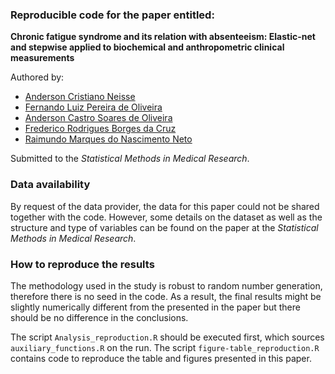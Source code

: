 ### Reproducible code for the paper entitled:

**Chronic fatigue syndrome and its relation with absenteeism: Elastic-net and stepwise applied to biochemical and anthropometric clinical measurements** 


Authored by:
  - [Anderson Cristiano Neisse](https://aneisse.com/)
  - [Fernando Luiz Pereira de Oliveira](http://buscatextual.cnpq.br/buscatextual/visualizacv.do?id=K4237386E4&tokenCaptchar=03AOLTBLR0gubkFsV622kUzljBk1bjblnqE22hwog9XHIZU7iuotibVz_V2TfvNRCVNQ7QBXFxl2Ob354TcvhyWUyO7RZK0-2v512U2d4LX4l0pu_pR72ieCVNhWl5PzmG5ZRNL7xz_CuonpLefzZImGERB3EyxO-nYA7zG18xcpV-iRNOOGrvKho6cFMt_ksY2lmIqyTSp3JK_NMOknjpHhgK0HbvouHiF7SfR992BBEmn6dJfhhnfsL_sw0e-28aWR2b58ZEgmC4tBrZl-XlLGMDl8jOBSNZ9-cnMcsxtvQMJAmE0lpAenvl4IsqNAH0ye4oaKkGLwhhMs0nkuvLWJ3WUbCcgypHKg)
  - [Anderson Castro Soares de Oliveira](http://buscatextual.cnpq.br/buscatextual/visualizacv.do?id=K4120983T5&tokenCaptchar=03AOLTBLS6WEn1ClxYoN8JYMmwjihJNcONdAcJBqoDHJHfxC1egMSQQqSG4C_PNlvZSU1X2NEGwKh_iX4Kkx7qNloaFuLruDYZRRS0G9iCu8b3PCT_PZvsVUGaPi7pA2AyOAnExQdreO6RAj2OKm4Lh24Egw5xUQXHMMDXLiFW_b_vLN1Ga0G1vLC7WVx00aZp9Li6cVAGZoCXdLCAjrbjiSxx9pzoTSmZ-v44lsWARwT7s1xih22-4O7yHhQj8Fb92UUqfK_t7LRqmbU6DBAUnFFV3R13Yti7Hmn7k8bz8ENTclCivJaS4oqQP_M9f5378pwKuHwxydu0u6ylUOES4ifw_Pp4JNd-3A)
  - [Frederico Rodrigues Borges da Cruz](http://buscatextual.cnpq.br/buscatextual/visualizacv.do?id=K4785689H7&tokenCaptchar=03AOLTBLTBDCE_1DYb5kchnyIYNIC7o1EYOW-jDy1BZb1jrViq5J6A2tX49GRdpHp8PY-KLJCuR7EeX3Rab6Kme9KScQ7eME_X2rwkf3OUiiGLC4tZIyXxe7gxlAw8kJVm3KHu0SMN1640T2k4CZ-mJJypQBcwmoz24ZTK7nkloE_QRMgimaMB4MhbuX7MXCcyJ7BFpICDVeus3FHUiRmCJ83AV94m5CB3NN612qVhFx9q-F_pyViovdOdF_MxxZs_ELPiSyQA-4IOjagecrSp3qZIYsts-fbFa1i5moVMqPBIMSd8EyFhEIqHD_FB4yKYPSY1mkwzEljq4Ln8cqqj84ukmozj7O3vFg)
  - [Raimundo Marques do Nascimento Neto](http://buscatextual.cnpq.br/buscatextual/visualizacv.do?id=K4705077T6&tokenCaptchar=03AOLTBLRGVQJjgQJoHiIJF_uPgO4PGOxJhhJiio5V4NRJ7wsYD606OxsTl9RUZgsGuOttOc8uu2_YgarxCXr0oVAcPTVattgw6_lvzL1iDp6ghzdOxQesvhkkX5Q__dhGV_VcUy7aHoI1B1HmSLvYBn2KGu0NmLitiDpp7W_uDEkViHThLtElI8PLL4p_Gy2ZqQeDkTN0qFaKwDLW_bo0H45xM_l9cBDcXTbSS9jFXKPGnPhRK1qFzBVaC1RTgMplIWiPcm_1fFGBtCFWbnGinIiA666sClV0FEsP3xv3J-li9BpQIOgnQFCSuBlPuNyWe5z2oUAszY2_Vwa4793QumXgtVHBgrHUSw)
  
Submitted to the *Statistical Methods in Medical Research*.

### Data availability

By request of the data provider, the data for this paper could not be shared together with the code. However, some details on the dataset as well as the structure and type of variables can be found on the paper at the *Statistical Methods in Medical Research*.

### How to reproduce the results

The methodology used in the study is robust to random number generation, therefore there is no seed in the code. As a result, the final results might be slightly numerically different from the presented in the paper but there should be no difference in the conclusions.

The script `Analysis_reproduction.R` should be executed first, which sources `auxiliary_functions.R` on the run. The script `figure-table_reproduction.R` contains code to reproduce the table and figures presented in this paper.

